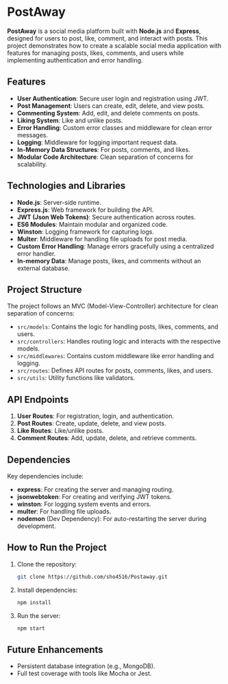 # PostAway

**PostAway** is a social media platform built with **Node.js** and **Express**, designed for users to post, like, comment, and interact with posts. This project demonstrates how to create a scalable social media application with features for managing posts, likes, comments, and users while implementing authentication and error handling.

## Features
- **User Authentication**: Secure user login and registration using JWT.
- **Post Management**: Users can create, edit, delete, and view posts.
- **Commenting System**: Add, edit, and delete comments on posts.
- **Liking System**: Like and unlike posts.
- **Error Handling**: Custom error classes and middleware for clean error messages.
- **Logging**: Middleware for logging important request data.
- **In-Memory Data Structures**: For posts, comments, and likes.
- **Modular Code Architecture**: Clean separation of concerns for scalability.

## Technologies and Libraries
- **Node.js**: Server-side runtime.
- **Express.js**: Web framework for building the API.
- **JWT (Json Web Tokens)**: Secure authentication across routes.
- **ES6 Modules**: Maintain modular and organized code.
- **Winston**: Logging framework for capturing logs.
- **Multer**: Middleware for handling file uploads for post media.
- **Custom Error Handling**: Manage errors gracefully using a centralized error handler.
- **In-memory Data**: Manage posts, likes, and comments without an external database.

## Project Structure
The project follows an MVC (Model-View-Controller) architecture for clean separation of concerns:

- `src/models`: Contains the logic for handling posts, likes, comments, and users.
- `src/controllers`: Handles routing logic and interacts with the respective models.
- `src/middlewares`: Contains custom middleware like error handling and logging.
- `src/routes`: Defines API routes for posts, comments, likes, and users.
- `src/utils`: Utility functions like validators.

## API Endpoints
1. **User Routes**: For registration, login, and authentication.
2. **Post Routes**: Create, update, delete, and view posts.
3. **Like Routes**: Like/unlike posts.
4. **Comment Routes**: Add, update, delete, and retrieve comments.

## Dependencies
Key dependencies include:
- **express**: For creating the server and managing routing.
- **jsonwebtoken**: For creating and verifying JWT tokens.
- **winston**: For logging system events and errors.
- **multer**: For handling file uploads.
- **nodemon** (Dev Dependency): For auto-restarting the server during development.

## How to Run the Project
1. Clone the repository:
    ```bash
    git clone https://github.com/sho4516/Postaway.git
    ```
2. Install dependencies:
    ```bash
    npm install
    ```
3. Run the server:
    ```bash
    npm start
    ```

## Future Enhancements
- Persistent database integration (e.g., MongoDB).
- Full test coverage with tools like Mocha or Jest.